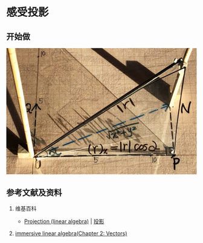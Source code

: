 # 感受投影

## 开始做

![](/images/线性代数/向量/感受投影/1a1.jpg)

## 参考文献及资料

1. 维基百科
	- [Projection (linear algebra)](https://en.wikipedia.org/wiki/Projection_(linear_algebra)) | [投影](https://zh.wikipedia.org/wiki/%E6%8A%95%E5%BD%B1) 

2. [immersive linear algebra(Chapter 2: Vectors)](http://immersivemath.com/ila/ch02_vectors/ch02.html)